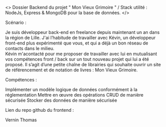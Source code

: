 <> Dossier Backend du projet " Mon Vieux Grimoire " / Stack utilité : NodeJs, Express & MongoDB pour la base de données. </>

Scénario : 

Je suis développeur back-end en freelance depuis maintenant un an dans la région de Lille.
J'ai l’habitude de travailler avec Kévin, un développeur front-end plus expérimenté que vous, et qui a déjà un bon réseau de contacts dans le milieu.  
Kévin m'acontacté pour me proposer de travailler avec lui en mutualisant vos compétences front / back sur un tout nouveau projet qui lui a été proposé.
Il s’agit d’une petite chaîne de librairies qui souhaite ouvrir un site de référencement et de notation de livres : Mon Vieux Grimoire.

Compétences : 

Implémenter un modèle logique de données conformément à la réglementation
Mettre en œuvre des opérations CRUD de manière sécurisée
Stocker des données de manière sécurisée

Lien du repo github du frontend : 



Vernin Thomas
